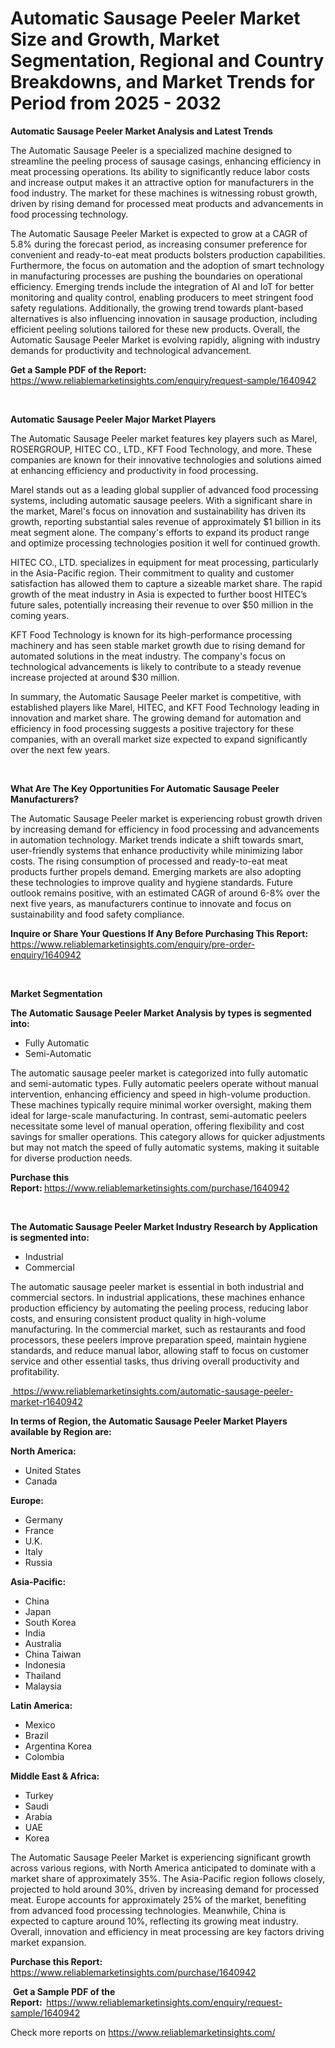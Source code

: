 <p><h1>Automatic Sausage Peeler Market Size and Growth, Market Segmentation, Regional and Country Breakdowns, and Market Trends for Period from 2025 -  2032</h1></p><p><strong>Automatic Sausage Peeler Market Analysis and Latest Trends</strong></p>
<p><p>The Automatic Sausage Peeler is a specialized machine designed to streamline the peeling process of sausage casings, enhancing efficiency in meat processing operations. Its ability to significantly reduce labor costs and increase output makes it an attractive option for manufacturers in the food industry. The market for these machines is witnessing robust growth, driven by rising demand for processed meat products and advancements in food processing technology.</p><p>The Automatic Sausage Peeler Market is expected to grow at a CAGR of 5.8% during the forecast period, as increasing consumer preference for convenient and ready-to-eat meat products bolsters production capabilities. Furthermore, the focus on automation and the adoption of smart technology in manufacturing processes are pushing the boundaries on operational efficiency. Emerging trends include the integration of AI and IoT for better monitoring and quality control, enabling producers to meet stringent food safety regulations. Additionally, the growing trend towards plant-based alternatives is also influencing innovation in sausage production, including efficient peeling solutions tailored for these new products. Overall, the Automatic Sausage Peeler Market is evolving rapidly, aligning with industry demands for productivity and technological advancement.</p></p>
<p><strong>Get a Sample PDF of the Report:&nbsp;</strong> <a href="https://www.reliablemarketinsights.com/enquiry/request-sample/1640942?utm_campaign=2033&utm_medium=2&utm_source=Github&utm_content=ia&utm_term=22022025&utm_id=automatic-sausage-peeler">https://www.reliablemarketinsights.com/enquiry/request-sample/1640942</a></p>
<p>&nbsp;</p>
<p><strong>Automatic Sausage Peeler Major Market Players</strong></p>
<p><p>The Automatic Sausage Peeler market features key players such as Marel, ROSERGROUP, HITEC CO., LTD., KFT Food Technology, and more. These companies are known for their innovative technologies and solutions aimed at enhancing efficiency and productivity in food processing.</p><p>Marel stands out as a leading global supplier of advanced food processing systems, including automatic sausage peelers. With a significant share in the market, Marel's focus on innovation and sustainability has driven its growth, reporting substantial sales revenue of approximately $1 billion in its meat segment alone. The company's efforts to expand its product range and optimize processing technologies position it well for continued growth.</p><p>HITEC CO., LTD. specializes in equipment for meat processing, particularly in the Asia-Pacific region. Their commitment to quality and customer satisfaction has allowed them to capture a sizeable market share. The rapid growth of the meat industry in Asia is expected to further boost HITEC’s future sales, potentially increasing their revenue to over $50 million in the coming years.</p><p>KFT Food Technology is known for its high-performance processing machinery and has seen stable market growth due to rising demand for automated solutions in the meat industry. The company's focus on technological advancements is likely to contribute to a steady revenue increase projected at around $30 million.</p><p>In summary, the Automatic Sausage Peeler market is competitive, with established players like Marel, HITEC, and KFT Food Technology leading in innovation and market share. The growing demand for automation and efficiency in food processing suggests a positive trajectory for these companies, with an overall market size expected to expand significantly over the next few years.</p></p>
<p>&nbsp;</p>
<p><strong>What Are The Key Opportunities For Automatic Sausage Peeler Manufacturers?</strong></p>
<p><p>The Automatic Sausage Peeler market is experiencing robust growth driven by increasing demand for efficiency in food processing and advancements in automation technology. Market trends indicate a shift towards smart, user-friendly systems that enhance productivity while minimizing labor costs. The rising consumption of processed and ready-to-eat meat products further propels demand. Emerging markets are also adopting these technologies to improve quality and hygiene standards. Future outlook remains positive, with an estimated CAGR of around 6-8% over the next five years, as manufacturers continue to innovate and focus on sustainability and food safety compliance.</p></p>
<p><strong>Inquire or Share Your Questions If Any Before Purchasing This Report:</strong> <a href="https://www.reliablemarketinsights.com/enquiry/pre-order-enquiry/1640942?utm_campaign=2033&utm_medium=2&utm_source=Github&utm_content=ia&utm_term=22022025&utm_id=automatic-sausage-peeler">https://www.reliablemarketinsights.com/enquiry/pre-order-enquiry/1640942</a></p>
<p>&nbsp;</p>
<p><strong>Market Segmentation</strong></p>
<p><strong>The Automatic Sausage Peeler Market Analysis by types is segmented into:</strong></p>
<p><ul><li>Fully Automatic</li><li>Semi-Automatic</li></ul></p>
<p><p>The automatic sausage peeler market is categorized into fully automatic and semi-automatic types. Fully automatic peelers operate without manual intervention, enhancing efficiency and speed in high-volume production. These machines typically require minimal worker oversight, making them ideal for large-scale manufacturing. In contrast, semi-automatic peelers necessitate some level of manual operation, offering flexibility and cost savings for smaller operations. This category allows for quicker adjustments but may not match the speed of fully automatic systems, making it suitable for diverse production needs.</p></p>
<p><strong>Purchase this Report:&nbsp;</strong><a href="https://www.reliablemarketinsights.com/purchase/1640942?utm_campaign=2033&utm_medium=2&utm_source=Github&utm_content=ia&utm_term=22022025&utm_id=automatic-sausage-peeler">https://www.reliablemarketinsights.com/purchase/1640942</a></p>
<p>&nbsp;</p>
<p><strong>The Automatic Sausage Peeler Market Industry Research by Application is segmented into:</strong></p>
<p><ul><li>Industrial</li><li>Commercial</li></ul></p>
<p><p>The automatic sausage peeler market is essential in both industrial and commercial sectors. In industrial applications, these machines enhance production efficiency by automating the peeling process, reducing labor costs, and ensuring consistent product quality in high-volume manufacturing. In the commercial market, such as restaurants and food processors, these peelers improve preparation speed, maintain hygiene standards, and reduce manual labor, allowing staff to focus on customer service and other essential tasks, thus driving overall productivity and profitability.</p></p>
<p><a href="https://www.reliablemarketinsights.com/automatic-sausage-peeler-market-r1640942?utm_campaign=2033&utm_medium=2&utm_source=Github&utm_content=ia&utm_term=22022025&utm_id=automatic-sausage-peeler">&nbsp;https://www.reliablemarketinsights.com/automatic-sausage-peeler-market-r1640942</a></p>
<p><strong>In terms of Region, the Automatic Sausage Peeler Market Players available by Region are:</strong></p>
<p>
    <p> <strong> North America: </strong>
        <ul>
            <li>United States</li>
            <li>Canada</li>
        </ul>
        </p> 
    <p> <strong> Europe: </strong>
        <ul>
            <li>Germany</li>
            <li>France</li>
            <li>U.K.</li>
            <li>Italy</li>
            <li>Russia</li>
        </ul>
        </p> 
    <p> <strong> Asia-Pacific: </strong>
        <ul>
            <li>China</li>
            <li>Japan</li>
            <li>South Korea</li>
            <li>India</li>
            <li>Australia</li>
            <li>China Taiwan</li>
            <li>Indonesia</li>
            <li>Thailand</li>
            <li>Malaysia</li>
        </ul>
        </p> 
    <p> <strong> Latin America: </strong>
        <ul>
            <li>Mexico</li>
            <li>Brazil</li>
            <li>Argentina Korea</li>
            <li>Colombia</li>
        </ul>
        </p> 
    <p> <strong> Middle East & Africa: </strong>
        <ul>
            <li>Turkey</li>
            <li>Saudi</li>
            <li>Arabia</li>
            <li>UAE</li>
            <li>Korea</li>
        </ul>
    </p>
    </p>
<p><p>The Automatic Sausage Peeler Market is experiencing significant growth across various regions, with North America anticipated to dominate with a market share of approximately 35%. The Asia-Pacific region follows closely, projected to hold around 30%, driven by increasing demand for processed meat. Europe accounts for approximately 25% of the market, benefiting from advanced food processing technologies. Meanwhile, China is expected to capture around 10%, reflecting its growing meat industry. Overall, innovation and efficiency in meat processing are key factors driving market expansion.</p></p>
<p><strong>Purchase this Report: </strong><a href="https://www.reliablemarketinsights.com/purchase/1640942?utm_campaign=2033&utm_medium=2&utm_source=Github&utm_content=ia&utm_term=22022025&utm_id=automatic-sausage-peeler">https://www.reliablemarketinsights.com/purchase/1640942</a></p>
<p>&nbsp;<strong>Get a Sample PDF of the Report:&nbsp;&nbsp;</strong><a href="https://www.reliablemarketinsights.com/enquiry/request-sample/1640942?utm_campaign=2033&utm_medium=2&utm_source=Github&utm_content=ia&utm_term=22022025&utm_id=automatic-sausage-peeler">https://www.reliablemarketinsights.com/enquiry/request-sample/1640942</a></p>
<p><strong></strong></p>
<p>Check more reports on <a href="https://www.reliablemarketinsights.com/?utm_campaign=2033&utm_medium=2&utm_source=Github&utm_content=ia&utm_term=22022025&utm_id=automatic-sausage-peeler">https://www.reliablemarketinsights.com/</a></p>